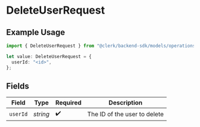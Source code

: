 # DeleteUserRequest

## Example Usage

```typescript
import { DeleteUserRequest } from "@clerk/backend-sdk/models/operations";

let value: DeleteUserRequest = {
  userId: "<id>",
};
```

## Fields

| Field                        | Type                         | Required                     | Description                  |
| ---------------------------- | ---------------------------- | ---------------------------- | ---------------------------- |
| `userId`                     | *string*                     | :heavy_check_mark:           | The ID of the user to delete |